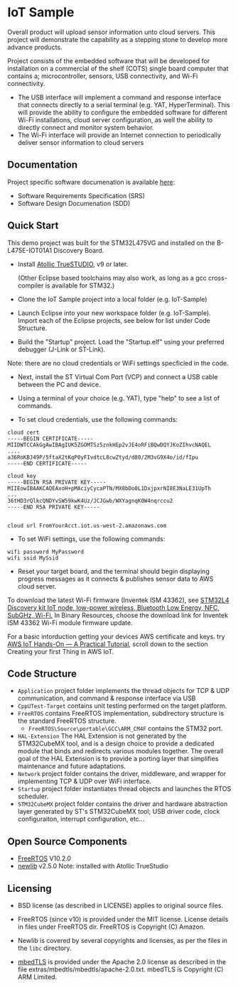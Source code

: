 # IoT Sample

Overall product will upload sensor information unto cloud servers. This project will demonstrate the capability as a stepping stone to develop more advance products.

Project consists of the embedded software that will be developed for installation on a commercial of the shelf (COTS) single board computer that contains a; microcontroller, sensors, USB connectivity, and Wi-Fi connectivity.
* The USB interface will implement a command and response interface that connects directly to a serial terminal (e.g. YAT, HyperTerminal). This will provide the ability to configure the embedded software for different Wi-Fi installations, cloud server configuration, as well the ability to directly connect and monitor system behavior.
* The Wi-Fi interface will provide an Internet connection to periodically deliver sensor information to cloud servers

## Documentation

Project specific software documenation is available [here](https://github.com/abonneville/IoT-Sample/tree/master/Docs):
* Software Requirements Specification (SRS)
* Software Design Documenation (SDD)

## Quick Start

This demo project was built for the STM32L475VG and installed on the B-L475E-IOT01A1 Discovery Board.

* Install [Atollic TrueSTUDIO](https://atollic.com/truestudio/), v9 or later.

    (Other Eclipse based toolchains may also work, as long as a gcc cross-compiler is available for STM32.)

* Clone the IoT Sample project into a local folder (e.g. IoT-Sample)

* Launch Eclipse into your new workspace folder (e.g. IoT-Sample). Import each of the Eclipse projects, see below for list under Code Structure.

* Build the "Startup" project. Load the "Startup.elf" using your preferred debugger (J-Link or ST-Link). 

Note: there are no cloud credentials or WiFi settings specficied in the code.

* Next, install the ST Virtual Com Port (VCP) and connect a USB cable between the PC and device.

* Using a terminal of your choice (e.g. YAT), type "help" to see a list of commands.

* To set cloud credentials, use the following commands:

```
cloud cert
-----BEGIN CERTIFICATE-----
MIIDWTCCAkGgAwIBAgIUK5ZGOMTSz5znkHEp2vJE4oRFiBQwDQYJKoZIhvcNAQEL
....
a36RoKBJ49P/5ftaX2tKqP0yFIvdtcL8cwZtyd/d80/2M3vG9X4o/id/fIpu
-----END CERTIFICATE-----

cloud key
-----BEGIN RSA PRIVATE KEY-----
MIIEowIBAAKCAQEAxoH+pMAciyCycaPTN/MX8bDo0L1DxjpxrNI8E3NaLE31UpTh
...
36tHD3rQlkcQNDYvSW59kwK4Uz/JCJGwb/WXYagnqK0W4nqrccu2
-----END RSA PRIVATE KEY-----


cloud url FromYourAcct.iot.us-west-2.amazonaws.com

```

* To set WiFi settings, use the following commands:
```
wifi password MyPassword
wifi ssid MySsid
```

* Reset your target board, and the terminal should begin displaying progress messages as it connects & publishes sensor
data to AWS cloud server.

To download the latest Wi-Fi firmware (Inventek ISM 43362), see [ STM32L4 Discovery kit IoT node, low-power wireless, Bluetooth Low Energy, NFC, SubGHz, Wi-Fi.](https://www.st.com/resource/en/utilities/inventek_fw_updater.zip) In Binary Resources, choose the download link for Inventek ISM 43362 Wi-Fi module firmware update.

For a basic intorduction getting your devices AWS certificate and keys. try [AWS IoT Hands-On — A Practical Tutorial](https://medium.com/@jankammerath/aws-iot-hands-on-a-practical-tutorial-db8896da5302), scroll down to the section Creating your first Thing in AWS IoT.

## Code Structure

* `Application` project folder implements the thread objects for TCP & UDP communication, and command & response interface via USB
* `CppUTest-Target` contains unit testing performed on the target platform.
* `FreeRTOS` contains FreeRTOS implementation, subdirectory structure is the standard FreeRTOS structure. 
   - `FreeRTOS\Source\portable\GCC\ARM_CM4F` contains the STM32 port.
* `HAL-Extension` The HAL Extension is not generated by the STM32CubeMX tool, and is a design choice to provide a dedicated module that binds and redirects various modules together. The overall goal of the HAL Extension is to provide a porting layer that simplifies maintenance and future adaptations.
* `Network` project folder contains the driver, middleware, and wrapper for implementing TCP & UDP over WiFi interface.
* `Startup` project folder instantiates thread objects and launches the RTOS scheduler.
* `STM32CubeMX` project folder contains the driver and hardware abstraction layer generated by ST's STM32CubeMX tool; USB driver code, clock configuraiton, interrupt configuration, etc...

## Open Source Components

* [FreeRTOS](http://www.freertos.org/) V10.2.0
* [newlib](https://github.com/mirror/newlib-cygwin) v2.5.0 Note: installed with Atollic TrueStudio

## Licensing

* BSD license (as described in LICENSE) applies to original source files.

* FreeRTOS (since v10) is provided under the MIT license. License details in files under FreeRTOS dir. FreeRTOS is Copyright (C) Amazon.

* Newlib is covered by several copyrights and licenses, as per the files in the `libc` directory.

* [mbedTLS](https://tls.mbed.org/) is provided under the Apache 2.0 license as described in the file extras/mbedtls/mbedtls/apache-2.0.txt. mbedTLS is Copyright (C) ARM Limited.


